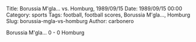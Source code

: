 Title: Borussia M'gla… vs. Homburg, 1989/09/15
Date: 1989/09/15 00:00
Category: sports
Tags: football, football scores, Borussia M'gla…, Homburg
Slug: borussia-mgla-vs-homburg
Author: carbonero


Borussia M'gla… 0 - 0 Homburg
